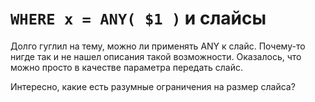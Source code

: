 # `WHERE x = ANY( $1 )` и слайсы

Долго гуглил на тему, можно ли применять ANY к слайс. 
Почему-то нигде так и не нашел описания такой возможности.
Оказалось, что можно просто в качестве параметра передать слайс.

Интересно, какие есть разумные ограничения на размер слайса?